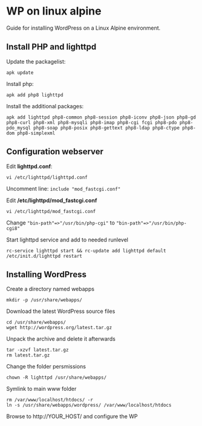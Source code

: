# WP on linux alpine
Guide for installing WordPress on a Linux Alpine environment. 

## Install PHP and lighttpd
Update the packagelist:
```shell
apk update
```
Install php:
```shell
apk add php8 lighttpd
```
Install the additional packages:
```shell
apk add lighttpd php8-common php8-session php8-iconv php8-json php8-gd php8-curl php8-xml php8-mysqli php8-imap php8-cgi fcgi php8-pdo php8-pdo_mysql php8-soap php8-posix php8-gettext php8-ldap php8-ctype php8-dom php8-simplexml
```

## Configuration webserver
Edit **lighttpd.conf**:
```shell
vi /etc/lighttpd/lighttpd.conf
```
Uncomment line:
`include "mod_fastcgi.conf"`

Edit **/etc/lighttpd/mod_fastcgi.conf**
```shell
vi /etc/lighttpd/mod_fastcgi.conf
```
Change `"bin-path"=>"/usr/bin/php-cgi"` to `"bin-path"=>"/usr/bin/php-cgi8"`

Start lighttpd service and add to needed runlevel
```shell
rc-service lighttpd start && rc-update add lighttpd default
/etc/init.d/lighttpd restart
```
## Installing WordPress
Create a directory named webapps
```shell
mkdir -p /usr/share/webapps/
```
Download the latest WordPress source files
```shell
cd /usr/share/webapps/
wget http://wordpress.org/latest.tar.gz
```
Unpack the archive and delete it afterwards
```shell
tar -xzvf latest.tar.gz
rm latest.tar.gz
```
Change the folder persmissions
```shell
chown -R lighttpd /usr/share/webapps/
```
Symlink to main www folder
```shell
rm /var/www/localhost/htdocs/ -r
ln -s /usr/share/webapps/wordpress/ /var/www/localhost/htdocs
```
Browse to http://YOUR_HOST/ and configure the WP
